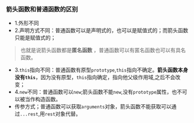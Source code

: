 ### 箭头函数和普通函数的区别    
+ 1.外形不同  
+ 2.声明方式不同：普通函数可以是声明式的，也可以是赋值式的；而箭头函数只能是赋值式的；  
> 也就是说箭头函数都是**匿名函数** ，普通函数可以有匿名函数也可以有具名函数。    
+ 3.`this`指向不同：普通函数有原型`prototype`,`this`指向不确定。**箭头函数本身没有`this`**，因为没有原型，`this`指向确定，指向他父级作用域,之后不会改变；   
+ 4.`new`不同：普通函数可以`new`;箭头函数不能`new`,没有`prototype`属性，也不可以被当作构造函数。   
+ 传参方式；普通函数可以获取`arguments`对象，箭头函数不能获取可以通过`...rest`,用`rest`对象代替。    

